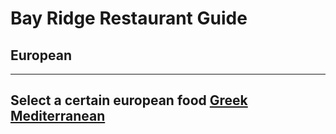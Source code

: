 # Bay Ridge Restaurant Guide
## European
---
Select a certain european food
[Greek](greek.md)
[Mediterranean](mediterranean.md)
---

